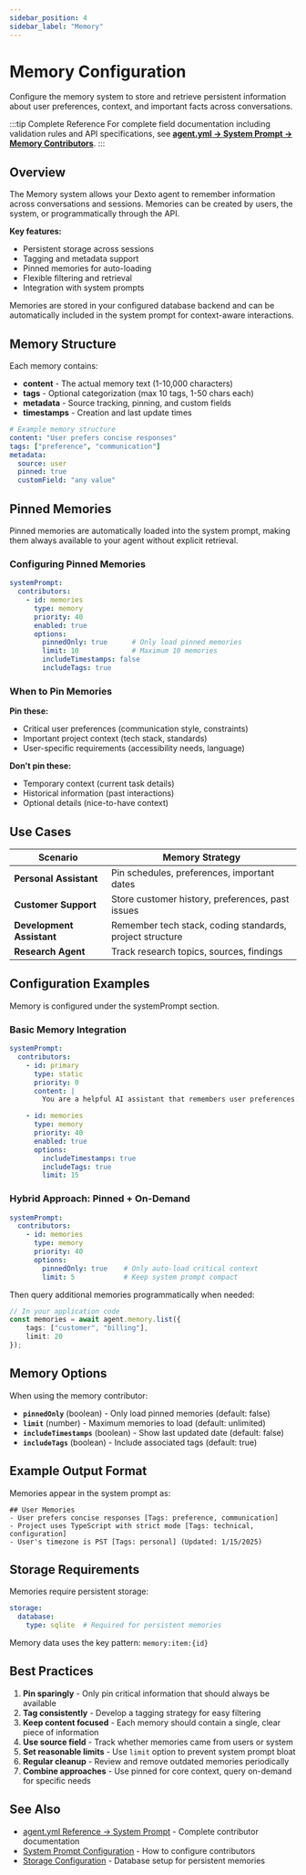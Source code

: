 ```yaml
---
sidebar_position: 4
sidebar_label: "Memory"
---
```


# Memory Configuration

Configure the memory system to store and retrieve persistent information about user preferences, context, and important facts across conversations.

:::tip Complete Reference
For complete field documentation including validation rules and API specifications, see **[agent.yml → System Prompt → Memory Contributors](./agent-yml.md#system-prompt-configuration)**.
:::

## Overview

The Memory system allows your Dexto agent to remember information across conversations and sessions. Memories can be created by users, the system, or programmatically through the API.

**Key features:**
- Persistent storage across sessions
- Tagging and metadata support
- Pinned memories for auto-loading
- Flexible filtering and retrieval
- Integration with system prompts

Memories are stored in your configured database backend and can be automatically included in the system prompt for context-aware interactions.

## Memory Structure

Each memory contains:
- **content** - The actual memory text (1-10,000 characters)
- **tags** - Optional categorization (max 10 tags, 1-50 chars each)
- **metadata** - Source tracking, pinning, and custom fields
- **timestamps** - Creation and last update times

```yaml
# Example memory structure
content: "User prefers concise responses"
tags: ["preference", "communication"]
metadata:
  source: user
  pinned: true
  customField: "any value"
```

## Pinned Memories

Pinned memories are automatically loaded into the system prompt, making them always available to your agent without explicit retrieval.

### Configuring Pinned Memories

```yaml
systemPrompt:
  contributors:
    - id: memories
      type: memory
      priority: 40
      enabled: true
      options:
        pinnedOnly: true      # Only load pinned memories
        limit: 10             # Maximum 10 memories
        includeTimestamps: false
        includeTags: true
```

### When to Pin Memories

**Pin these:**
- Critical user preferences (communication style, constraints)
- Important project context (tech stack, standards)
- User-specific requirements (accessibility needs, language)

**Don't pin these:**
- Temporary context (current task details)
- Historical information (past interactions)
- Optional details (nice-to-have context)

## Use Cases

| Scenario | Memory Strategy |
|----------|----------------|
| **Personal Assistant** | Pin schedules, preferences, important dates |
| **Customer Support** | Store customer history, preferences, past issues |
| **Development Assistant** | Remember tech stack, coding standards, project structure |
| **Research Agent** | Track research topics, sources, findings |

## Configuration Examples

Memory is configured under the systemPrompt section.

### Basic Memory Integration

```yaml
systemPrompt:
  contributors:
    - id: primary
      type: static
      priority: 0
      content: |
        You are a helpful AI assistant that remembers user preferences.

    - id: memories
      type: memory
      priority: 40
      enabled: true
      options:
        includeTimestamps: true
        includeTags: true
        limit: 15
```

### Hybrid Approach: Pinned + On-Demand

```yaml
systemPrompt:
  contributors:
    - id: memories
      type: memory
      priority: 40
      options:
        pinnedOnly: true    # Only auto-load critical context
        limit: 5            # Keep system prompt compact
```

Then query additional memories programmatically when needed:

```typescript
// In your application code
const memories = await agent.memory.list({
    tags: ["customer", "billing"],
    limit: 20
});
```

## Memory Options

When using the memory contributor:

- **`pinnedOnly`** (boolean) - Only load pinned memories (default: false)
- **`limit`** (number) - Maximum memories to load (default: unlimited)
- **`includeTimestamps`** (boolean) - Show last updated date (default: false)
- **`includeTags`** (boolean) - Include associated tags (default: true)

## Example Output Format

Memories appear in the system prompt as:

```
## User Memories
- User prefers concise responses [Tags: preference, communication]
- Project uses TypeScript with strict mode [Tags: technical, configuration]
- User's timezone is PST [Tags: personal] (Updated: 1/15/2025)
```

## Storage Requirements

Memories require persistent storage:

```yaml
storage:
  database:
    type: sqlite  # Required for persistent memories
```

Memory data uses the key pattern: `memory:item:{id}`

## Best Practices

1. **Pin sparingly** - Only pin critical information that should always be available
2. **Tag consistently** - Develop a tagging strategy for easy filtering
3. **Keep content focused** - Each memory should contain a single, clear piece of information
4. **Use source field** - Track whether memories came from users or system
5. **Set reasonable limits** - Use `limit` option to prevent system prompt bloat
6. **Regular cleanup** - Review and remove outdated memories periodically
7. **Combine approaches** - Use pinned for core context, query on-demand for specific needs

## See Also

- [agent.yml Reference → System Prompt](./agent-yml.md#system-prompt-configuration) - Complete contributor documentation
- [System Prompt Configuration](./systemPrompt.md) - How to configure contributors
- [Storage Configuration](./storage.md) - Database setup for persistent memories
